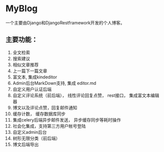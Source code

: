 # MyBlog
一个主要由Django和DjangoRestframework开发的个人博客。

## 主要功能：
1. 全文检索
2. 搜索建议
3. 相似文章推荐
4. 上一篇下一篇文章
5. 富文本, 集成kindeditor
6. Admin后台MarkDown支持, 集成 editor.md
7. 自定义用户认证后端
8. 自定义评论系统（前后端）， 线性评论回复点赞， rest接口， 集成富文本编辑器
9. 博文以及评论点赞，回复邮件通知
10. 缓存计数， 缓存数据库同步
11. 集成celery后端异步邮件发送， 异步缓存同步等耗时操作
12. 社会化集成，支持第三方用户帐号登陆
13. 自定义admin后台
14. 树形无限分类（前后端）
15. 博文后端导出
